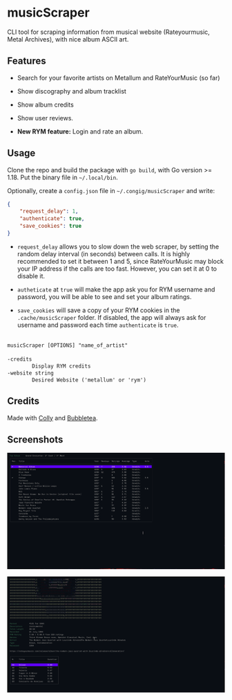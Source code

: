 # musicScraper

CLI tool for scraping information from musical website (Rateyourmusic, Metal
Archives), with nice album ASCII art.

## Features

- Search for your favorite artists on Metallum and RateYourMusic (so far)

- Show discography and album tracklist

- Show album credits

- Show user reviews.

- **New RYM feature:** Login and rate an album.

## Usage

Clone the repo and build the package with `go build`, with Go version >= 1.18. Put the binary file in `~/.local/bin`.

Optionally, create a `config.json` file in `~/.congig/musicScraper` and write:

```json 
{
    "request_delay": 1,
    "authenticate": true,
    "save_cookies": true
}
```

- `request_delay` allows you to slow down the web scraper, by setting the random
  delay interval (in seconds) between calls. It is highly recommended to set it
  between 1 and 5, since RateYourMusic may block your IP address if the calls are
  too fast. However, you can set it at 0 to disable it.

- `autheticate` at `true` will make the app ask you for RYM username and password,
  you will be able to see and set your album ratings.

- `save_cookies` will save a copy of your RYM cookies in the `.cache/musicScraper`
  folder. If disabled, the app will always ask for username and password each time
  `authenticate` is `true`.

```shell

musicScraper [OPTIONS] "name_of_artist"

-credits
        Display RYM credits
-website string
        Desired Website ('metallum' or 'rym')
```

## Credits

Made with [Colly](https://github.com/gocolly/colly) and [Bubbletea](https://github.com/charmbracelet/bubbletea).

## Screenshots

![1](./images/1688463493.png)

![2](./images/1688464348.png)
